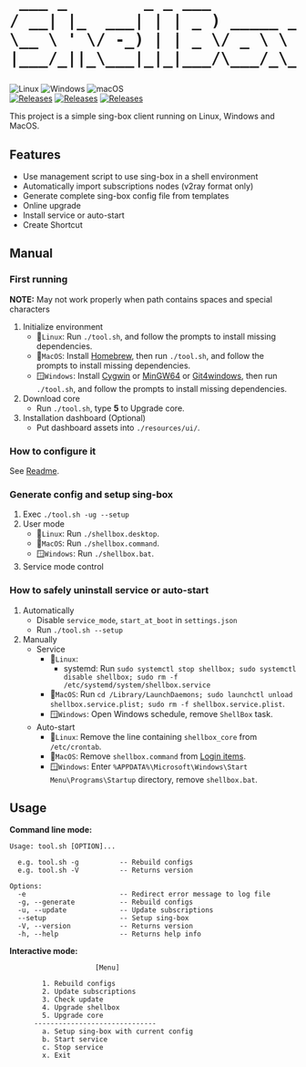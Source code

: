 <h1 align="center">
<pre>
 ___ _        _ _ ___        　
/ __| |_  ___| | | _ ) _____ __
\__ \ ' \/ -_) | | _ \/ _ \ \ /
|___/_||_\___|_|_|___/\___/_\_\
</pre>
</h1>

![Linux](https://img.shields.io/badge/Linux-FCC624?style=flat-square&logo=linux&logoColor=black)
![Windows](https://img.shields.io/badge/Windows-0078D6?style=flat-square&logo=windows&logoColor=white)
![macOS](https://img.shields.io/badge/mac%20os-000000?style=flat-square&logo=macos&logoColor=F0F0F0)<br/>
[![Releases](https://img.shields.io/github/release/muink/shellbox.svg?style=flat-square&label=shellbox&colorB=green)](https://github.com/muink/shellbox/releases)
[![Releases](https://img.shields.io/badge/Documentation-8A2BE2?style=flat-square)](./docs/README.md)
[![Releases](https://img.shields.io/github/license/muink/shellbox?style=flat-square&colorB=blue)](./LICENSE)

This project is a simple sing-box client running on Linux, Windows and MacOS.

## Features

+ Use management script to use sing-box in a shell environment
+ Automatically import subscriptions nodes (v2ray format only)
+ Generate complete sing-box config file from templates
+ Online upgrade
+ Install service or auto-start
+ Create Shortcut

## Manual

### First running

**NOTE:** May not work properly when path contains spaces and special characters

1. Initialize environment
   + 🐧`Linux`: Run `./tool.sh`, and follow the prompts to install missing dependencies.
   + 🍎`MacOS`: Install [Homebrew][], then run `./tool.sh`, and follow the prompts to install missing dependencies.
   + 🪟`Windows`: Install [Cygwin][] or [MinGW64][] or [Git4windows][], then run `./tool.sh`, and follow the prompts to install missing dependencies.
2. Download core
   + Run `./tool.sh`, type **5** to Upgrade core.
3. Installation dashboard (Optional)
   + Put dashboard assets into `./resources/ui/`.

### How to configure it

See [Readme](./docs/README.md).

### Generate config and setup sing-box

1. Exec `./tool.sh -ug --setup`
2. User mode
   + 🐧`Linux`: Run `./shellbox.desktop`.
   + 🍎`MacOS`: Run `./shellbox.command`.
   + 🪟`Windows`: Run `./shellbox.bat`.
3. Service mode control

### How to safely uninstall service or auto-start

1. Automatically
   + Disable `service_mode`, `start_at_boot` in `settings.json`
   + Run `./tool.sh --setup`
2. Manually
   + Service
      + 🐧`Linux`:
         + systemd: Run `sudo systemctl stop shellbox; sudo systemctl disable shellbox; sudo rm -f /etc/systemd/system/shellbox.service`
      + 🍎`MacOS`: Run `cd /Library/LaunchDaemons; sudo launchctl unload shellbox.service.plist; sudo rm -f shellbox.service.plist`.
      + 🪟`Windows`: Open Windows schedule, remove `ShellBox` task.
   + Auto-start
      + 🐧`Linux`: Remove the line containing `shellbox_core` from `/etc/crontab`.
      + 🍎`MacOS`: Remove `shellbox.command` from [Login items][].
      + 🪟`Windows`: Enter `%APPDATA%\Microsoft\Windows\Start Menu\Programs\Startup` directory, remove `shellbox.bat`.

## Usage

**Command line mode:**

``` shell
Usage: tool.sh [OPTION]...

  e.g. tool.sh -g          -- Rebuild configs
  e.g. tool.sh -V          -- Returns version

Options:
  -e                       -- Redirect error message to log file
  -g, --generate           -- Rebuild configs
  -u, --update             -- Update subscriptions
  --setup                  -- Setup sing-box
  -V, --version            -- Returns version
  -h, --help               -- Returns help info
```

**Interactive mode:**

``` shell
                     [Menu]

        1. Rebuild configs
        2. Update subscriptions
        3. Check update
        4. Upgrade shellbox
        5. Upgrade core
      ------------------------------
        a. Setup sing-box with current config
        b. Start service
        c. Stop service
        x. Exit
```


[Homebrew]: https://brew.sh/
[Cygwin]: https://www.cygwin.com/
[MinGW64]: https://www.mingw-w64.org/
[Git4windows]: https://git-scm.com/
[Login items]: https://support.apple.com/guide/mac-help/remove-login-items-resolve-startup-problems-mh21210/mac
